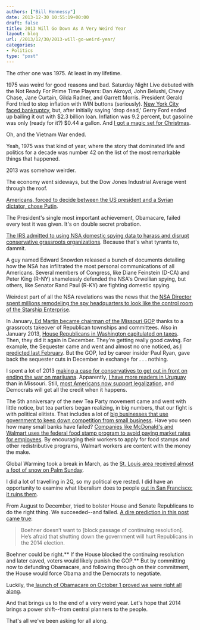```yaml
---
authors: ["Bill Hennessy"]
date: 2013-12-30 10:55:19+00:00
draft: false
title: 2013 Will Go Down As A Very Weird Year
layout: blog
url: /2013/12/30/2013-will-go-weird-year/
categories:
- Politics
type: "post"
---
```


The other one was 1975. At least in my lifetime.

1975 was weird for good reasons and bad. Saturday Night Live debuted with the Not Ready For Prime Time Players: Dan Akroyd, John Belushi, Chevy Chase, Jane Curtain, Gilda Radner, and Garrett Morris. President Gerald Ford tried to stop inflation with WIN buttons (seriously). [New York City faced bankruptcy](https://hennessysview.com/2013/12/26/progressives-new-yorkers-fear-bill-de-blasio/), but, after initially saying 'drop dead,' Gerry Ford ended up bailing it out with $2.3 billion loan. Inflation was 9.2 percent, but gasoline was only (ready for it?) $0.44 a gallon. And [I got a magic set for Christmas](https://hennessysview.com/2013/12/25/christmas-2013-important-christmas-ever/).

Oh, and the Vietnam War ended.

Yeah, 1975 was that kind of year, where the story that dominated life and politics for a decade was number 42 on the list of the most remarkable things that happened.

2013 was somehow weirder.

The economy went sideways, but the Dow Jones Industrial Average went through the roof.

[Americans, forced to decide between the US president and a Syrian dictator, chose Putin](https://hennessysview.com/2013/09/05/8-reasons-i-oppose-war-in-syrian/).

The President's single most important achievement, Obamacare, failed every test it was given. It's on double secret probation.

[The IRS admitted to using NSA domestic spying data to harass and disrupt conservative grassroots organizations](https://hennessysview.com/2013/05/18/there-were-no-rogue-agents-in-the-irs-scandal/). Because that's what tyrants to, dammit.

A guy named Edward Snowden released a bunch of documents detailing how the NSA has infiltrated the most personal communications of all Americans. Several members of Congress, like Diane Feinstein (D-CA) and Peter King (R-NY) shamelessly defended the NSA's Orwellian spying, but others, like Senator Rand Paul (R-KY) are fighting domestic spying.

Weirdest part of all the NSA revelations was the news that the [NSA Director spent millions remodeling the spy headquarters to look like the control room of the Starship Enterprise](https://twitchy.com/2013/09/13/report-nsa-director-modeled-a-war-room-after-star-treks-enterprise-to-impress-officials-pic/).

In January,[ Ed Martin became chairman of the Missouri GOP](https://hennessysview.com/2013/01/05/ed-martins-grit-overwhelms-establishments-power/) thanks to a grassroots takeover of Republican townships and committees. Also in January 2013, [House Republicans in Washington capitulated on taxes](https://hennessysview.com/2013/01/01/congress-just-increased-deficits-by-4-trillion-and-all-i-got-was-2-9-tax-increase/). Then, they did it again in December. They're getting really good caving. For example, the Sequester came and went and almost no one noticed, as[ I predicted last February](https://hennessysview.com/2013/02/24/why-the-sequester-is-worse-now-than-it-will-be-after-it-happens/). But the GOP, led by career insider Paul Ryan, gave back the sequester cuts in December in exchange for . . . nothing.

I spent a lot of 2013 [making a case for conservatives to get out in front on ending the war on marijuana](https://hennessysview.com/2013/01/01/its-time-to-end-war-on-weed/). Apparently, [I have more readers in Uruguay](https://reason.com/blog/2013/12/26/uruguays-president-signs-bill-legalizing) than in Missouri. Still, [most Americans now support legalization](https://reason.com/blog/2013/12/20/ap-poll-finds-falling-resistance-to-mari), and Democrats will get all the credit when it happens.

The 5th anniversary of the new Tea Party movement came and went with little notice, but tea partiers began realizing, in big numbers, that our fight is with political elitists. That includes a lot of [big businesses that use government to keep down competition from small business](https://hennessysview.com/2013/02/26/heres-the-one-book-every-conservative-must-read/). Have you seen how many small banks have failed? [Companies like McDonald's and Walmart uses the federal food stamp program to avoid paying market rates for employees](https://www.zerohedge.com/news/2013-07-17/foodstamps-are-corporate-welfare). By encouraging their workers to apply for food stamps and other redistributive programs, Walmart workers are content with the money the make.

Global Warming took a break in March, as the [St. Louis area received almost a foot of snow on Palm Sunday](https://hennessysview.com/2013/03/24/snowstorm-of-2013/).

I did a lot of travelling in 2Q, so my political eye rested. I did have an opportunity to examine what liberalism does to people [out in San Francisco: it ruins them](https://hennessysview.com/2013/04/18/san-francisco-is-the-liberal-dream/).

From August to December, tried to bolster House and Senate Republicans to do the right thing. We succeeded--and failed. [A dire prediction in this post came true](https://hennessysview.com/2013/08/27/ann-wagner-commit-defunding-obamacare/):


> Boehner doesn’t want to [block passage of continuing resolution]. He’s afraid that shutting down the government will hurt Republicans in the 2014 election.

Boehner could be right.** If the House blocked the continuing resolution and later caved, voters would likely punish the GOP.** But by committing now to defunding Obamacare, and following through on their commitment, the House would force Obama and the Democrats to negotiate.


Luckily, the[ launch of Obamacare on October 1 proved we were right all along](https://www.telegraph.co.uk/news/worldnews/us-politics/10406454/ObamaCare-website-has-been-rolling-disaster.html).

And that brings us to the end of a very weird year. Let's hope that 2014 brings a power shift--from central planners to the people.

That's all we've been asking for all along.
